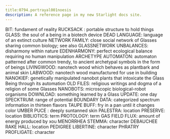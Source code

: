 ```yaml
---
title:0794.portrayal001noesis
description: A reference page in my new Starlight docs site.
---
```

BIT: 
fundament of reality
RUCKSACK : 
portable structure to hold things
GLASS: 
the soul of a being in a biotech device
DEAD LANGUAGE:
language of an extinct culture
NETWORK FAMILY: 
close social network of Glasses sharing common biology; see also GLASSNETWORK
UNBALANCES: 
disharmony within nature
EDENHARMONY: 
perfect ecological balance requiring no human manipulation
ARCHETYPE AUTOMATON: 
automaton patterned after common trendy, to ancient archetypal symbols in the form of beings
LIVINGWOOD:
nanotech wood which behaves as plantbark and animal skin
LABWOOD:
nanotech wood manufactured for use in building
NANOKIEF:
genetically manipulated nanobot plants that intoxicate the Glass Being through its automation
OLD FILES:
religious writings and dogma of a religion of some Glasses
NANOBOTS:
microscopic biological-robot organisms
DOWNLOAD:
something learned by a Glass
UPDATE:
one day
SPECKTRUM: 
range of potential
BOUNDARY DATA:
categorized spectrum information in thirteen flavors
TAUPE BUFF:
fry in a pan until it changes color
UMBER PUCE :  deeply suntanned skin
PALESTRA:
location
PRESERVE:
location
BIBLIOTICS:
term
PROTOLOGY:
term
GAS FIELD FLUX: 
amount of energy produced by xou
MENORRHEA STEMMA:
character
DEBAUCHEE RAKE HALL:
location
PEDIGREE LIBERTINE:
character
PHRATRY PROFLIGATE:
character